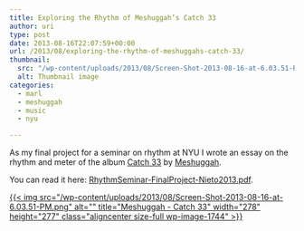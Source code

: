 ```yaml
---
title: Exploring the Rhythm of Meshuggah’s Catch 33
author: uri
type: post
date: 2013-08-16T22:07:59+00:00
url: /2013/08/exploring-the-rhythm-of-meshuggahs-catch-33/
thumbnail:
  src: "/wp-content/uploads/2013/08/Screen-Shot-2013-08-16-at-6.03.51-PM.png"
  alt: Thumbnail image
categories:
  - marl
  - meshuggah
  - music
  - nyu

---
```

As my final project for a seminar on rhythm at NYU I wrote an essay on the rhythm and meter of the album [Catch 33][1] by [Meshuggah][2].

You can read it here: [RhythmSeminar-FinalProject-Nieto2013.pdf][3].

[{{< img src="/wp-content/uploads/2013/08/Screen-Shot-2013-08-16-at-6.03.51-PM.png" alt="" title="Meshuggah - Catch 33" width="278" height="277" class="aligncenter size-full wp-image-1744" >}}][3]

 [1]: http://www.amazon.com/Catch-ThirtyThree/dp/B000QZX56K/ref=sr_1_2?ie=UTF8&qid=1376690592&sr=8-2&keywords=catch+33
 [2]: http://www.meshuggah.net/
 [3]: /wp-content/uploads/2013/08/RhythmSeminar-FinalProject-Nieto2013.pdf